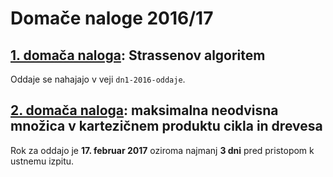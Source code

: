 # Domače naloge 2016/17

## [1. domača naloga](dn1/): Strassenov algoritem

Oddaje se nahajajo v veji `dn1-2016-oddaje`.

## [2. domača naloga](dn2/): maksimalna neodvisna množica v kartezičnem produktu cikla in drevesa

Rok za oddajo je **17. februar 2017** oziroma najmanj **3 dni** pred pristopom k ustnemu izpitu.
